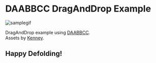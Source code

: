 # DAABBCC DragAndDrop Example
![samplegif](https://github.com/yeqwep/DAABBCC-DragAndDrop-Example/tree/main/a.gif)

DragAndDrop example using [DAABBCC](https://github.com/selimanac/DAABBCC).  
Assets by [Kenney](https://www.kenney.nl/).  


  
Happy Defolding!
---
